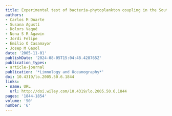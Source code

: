 ```yaml
---
title: Experimental test of bacteria-phytoplankton coupling in the Southern Ocean
authors:
- Carlos M Duarte
- Susana Agustí
- Dolors Vaqué
- Nona S R Agawin
- Jordi Felipe
- Emilio O Casamayor
- Josep M Gasol
date: '2005-11-01'
publishDate: '2024-08-05T15:04:48.428765Z'
publication_types:
- article-journal
publication: '*Limnology and Oceanography*'
doi: 10.4319/lo.2005.50.6.1844
links:
- name: URL
  url: http://doi.wiley.com/10.4319/lo.2005.50.6.1844
pages: '1844-1854'
volume: '50'
number: '6'
---
```

